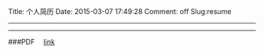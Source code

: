 Title: 个人简历
Date: 2015-03-07 17:49:28
Comment: off
Slug:resume

---

---
###PDF
&emsp;[link](/pdfs/My-CV-zh.pdf '中文简历')